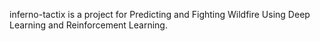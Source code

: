 inferno-tactix is a project for Predicting and Fighting Wildfire Using Deep Learning and Reinforcement Learning.
